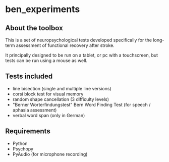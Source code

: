 # ben_experiments

About the toolbox
-----------------
This is a set of neuropsychological tests developed specifically for the long-term assessment of functional recovery after stroke.

It principally designed to be run on a tablet, or pc with a touchscreen, but tests can be run using a mouse as well.

Tests included
-----------------
- line bisection (single and multiple line versions)
- corsi block test for visual memory
- random shape cancellation (3 difficulty levels)
- "Berner Worterfindungstest" Bern Word Finding Test (for speech / aphasia assessment)
- verbal word span (only in German)

Requirements
-----------------
- Python
- Psychopy
- PyAudio (for microphone recording)


